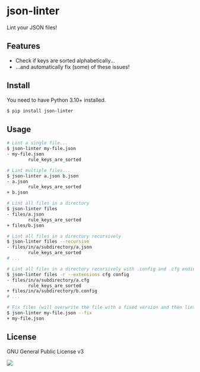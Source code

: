# json-linter

Lint your JSON files!

## Features

* Check if keys are sorted alphabetically...
* ...and automatically fix (some) of these issues!

## Install

You need to have Python 3.10+ installed.

```bash
$ pip install json-linter
```

## Usage

```bash
# Lint a single file...
$ json-linter my-file.json
- my-file.json
        rule_keys_are_sorted

# Lint multiple files...
$ json-linter a.json b.json
- a.json
        rule_keys_are_sorted
+ b.json

# Lint all files in a directory
$ json-linter files
- files/a.json
        rule_keys_are_sorted
+ files/b.json

# Lint all files in a directory recursively
$ json-linter files --recursive
- files/in/a/subdirectory/a.json
        rule_keys_are_sorted
# ...

# Lint all files in a directory recursively with .config and .cfg ending
$ json-linter files -r --extensions cfg config
- files/in/a/subdirectory/a.cfg
        rule_keys_are_sorted
+ files/in/a/subdirectory/b.config
# ...

# Fix files (will overwrite the file with a fixed version and then lint)
$ json-linter my-file.json --fix
+ my-file.json
```

## License

GNU General Public License v3

![](https://www.gnu.org/graphics/gplv3-127x51.png)
